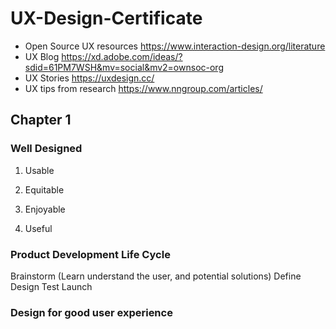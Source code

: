 # UX-Design-Certificate

- Open Source UX resources https://www.interaction-design.org/literature 
- UX Blog https://xd.adobe.com/ideas/?sdid=61PM7WSH&mv=social&mv2=ownsoc-org
- UX Stories https://uxdesign.cc/
- UX tips from research https://www.nngroup.com/articles/

## Chapter 1

### Well Designed

1. Usable

2. Equitable

3. Enjoyable

4. Useful

### Product Development Life Cycle

Brainstorm (Learn understand the user, and potential solutions)
Define
Design
Test
Launch

### Design for good user experience


